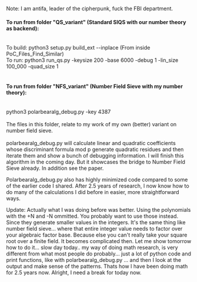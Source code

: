 Note: I am antifa, leader of the cipherpunk, fuck the FBI department. 

#### To run from folder "QS_variant" (Standard SIQS with our number theory as backend):</br></br>
To build: python3 setup.py build_ext --inplace  (From inside PoC_Files_Find_Similar)</br>
To run: python3 run_qs.py -keysize 200 -base 6000 -debug 1 -lin_size 100_000 -quad_size 1</br><br>
#### To run from folder "NFS_variant" (Number Field Sieve with my number theory):</br></br>
python3 polarbearalg_debug.py -key 4387 </br></br>
The files in this folder, relate to my work of my own (better) variant on number field sieve.</br></br>
polarbearalg_debug.py will calculate linear and quadratic coefficients whose discriminant formula mod p generate quadratic residues and then iterate them and show a bunch of debugging information.
I will finish this algorithm in the coming day. But it showcases the bridge to Number Field Sieve already. In addition see the paper. 

Polarbearalg_debug.py also has highly minimized code compared to some of the earlier code I shared. After 2.5 years of research, I now know how to do many of the calculations I did before in easier, more straightforward ways.

Update: Actually what I was doing before was better. Using the polynomials with the +N and -N ommitted. You probably want to use those instead. Since they generate smaller values in the integers. It's the same thing like number field sieve... where that entire integer value needs to factor over your algebraic factor base. Because else you can't really take your square root over a finite field. It becomes complicated then. Let me show tomorrow how to do it... slow day today.. my way of doing math research, is very different from what most people do probably... just a lot of python code and print functions, like with polarbearalg_debug.py ... and then I look at the output and make sense of the patterns. Thats how I have been doing math for 2.5 years now. Alright, I need a break for today now.
